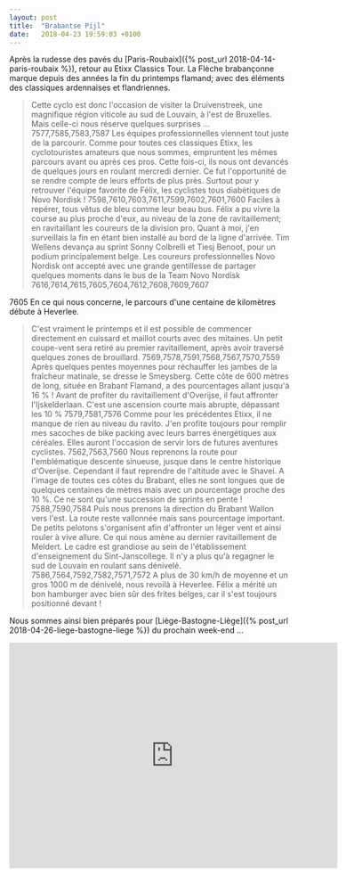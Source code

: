```yaml
---
layout: post
title:  "Brabantse Pijl"
date:   2018-04-23 19:59:03 +0100
---
```

Après la rudesse des pavés du [Paris-Roubaix]({% post_url 2018-04-14-paris-roubaix %})</a>, retour au Etixx Classics Tour.
La Flèche brabançonne marque depuis des années la fin du printemps flamand; avec des éléments des classiques ardennaises et flandriennes.
> Cette cyclo est donc l'occasion de visiter la Druivenstreek, une magnifique région viticole au sud de Louvain, à l'est de Bruxelles.
Mais celle-ci nous réserve quelques surprises ...
7577,7585,7583,7587
Les équipes professionnelles viennent tout juste de la parcourir.
Comme pour toutes ces classiques Etixx, les cyclotouristes amateurs que nous sommes, empruntent les mêmes parcours avant ou après ces pros.
Cette fois-ci, ils nous ont devancés de quelques jours en roulant mercredi dernier.
Ce fut l'opportunité de se rendre compte de leurs efforts de plus près.
> Surtout pour y retrouver l'équipe favorite de Félix, les cyclistes tous diabétiques de Novo Nordisk !
7598,7610,7603,7611,7599,7602,7601,7600
Faciles à repérer, tous vêtus de bleu comme leur beau bus.
Félix a pu vivre la course au plus proche d'eux, au niveau de la zone de ravitaillement; en ravitaillant les coureurs de la division pro.
Quant à moi, j'en surveillais la fin en étant bien installé au bord de la ligne d'arrivée.
Tim Wellens devança au sprint Sonny Colbrelli et Tiesj Benoot, pour un podium principalement belge.
> Les coureurs professionnelles Novo Nordisk ont accepté avec une grande gentillesse de partager quelques moments dans le bus de la Team Novo Nordisk
7616,7614,7615,7605,7604,7612,7608,7609,7607


7605
En ce qui nous concerne, le parcours d'une centaine de kilomètres débute à Heverlee.
> C'est vraiment le printemps et il est possible de commencer directement en cuissard et maillot courts avec des mitaines.
Un petit coupe-vent sera retiré au premier ravitaillement, après avoir traversé quelques zones de brouillard.
7569,7578,7591,7568,7567,7570,7559
Après quelques pentes moyennes pour réchauffer les jambes de la fraîcheur matinale, se dresse le Smeysberg.
> Cette côte de 600 mètres de long, située en Brabant Flamand, a des pourcentages allant jusqu'à 16 % !
Avant de profiter du ravitaillement d'Overijse, il faut affronter l'Ijskelderlaan.
C'est une ascension courte mais abrupte, dépassant les 10 %
7579,7581,7576
Comme pour les précédentes Etixx, il ne manque de rien au niveau du ravito.
J'en profite toujours pour remplir mes sacoches de bike packing avec leurs barres énergétiques aux céréales.
> Elles auront l'occasion de servir lors de futures aventures cyclistes.
7562,7563,7560
Nous reprenons la route pour l'emblématique descente sinueuse, jusque dans le centre historique d'Overijse.
> Cependant il faut reprendre de l'altitude avec le Shavei.
A l'image de toutes ces côtes du Brabant, elles ne sont longues que de quelques centaines de mètres mais avec un pourcentage proche des 10 %.
> Ce ne sont qu'une succession de sprints en pente !
7588,7590,7584
Puis nous prenons la direction du Brabant Wallon vers l'est.
La route reste vallonnée mais sans pourcentage important.
De petits pelotons s'organisent afin d'affronter un léger vent et ainsi rouler à vive allure.
Ce qui nous amène au dernier ravitaillement de Meldert.
> Le cadre est grandiose au sein de l'établissement d'enseignement du Sint-Janscollege.
Il n'y a plus qu'à regagner le sud de Louvain en roulant sans dénivelé.
7586,7564,7592,7582,7571,7572
A plus de 30 km/h de moyenne et un gros 1000 m de dénivelé, nous revoilà à Heverlee.
> Félix a mérité un bon hamburger avec bien sûr des frites belges, car il s'est toujours positionné devant !

Nous sommes ainsi bien préparés pour [Liège-Bastogne-Liège]({% post_url 2018-04-26-liege-bastogne-liege %}) du prochain week-end ...


<center><iframe src="https://www.strava.com/activities/1507817156/embed/ea778d4a3fbdc857d0d4537447b7f5884b313438" width="590" height="405" frameborder="0" scrolling="no"></iframe></center>